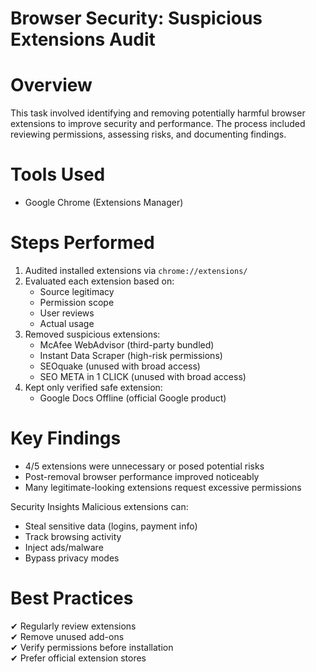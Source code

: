 # Browser Security: Suspicious Extensions Audit

# Overview
This task involved identifying and removing potentially harmful browser extensions to improve security and performance. The process included reviewing permissions, assessing risks, and documenting findings.

# Tools Used
- Google Chrome (Extensions Manager)

# Steps Performed
1. Audited installed extensions via `chrome://extensions/`
2. Evaluated each extension based on:
   - Source legitimacy
   - Permission scope
   - User reviews
   - Actual usage
3. Removed suspicious extensions:
   - McAfee WebAdvisor (third-party bundled)
   - Instant Data Scraper (high-risk permissions)
   - SEOquake (unused with broad access)
   - SEO META in 1 CLICK (unused with broad access)
4. Kept only verified safe extension:
   - Google Docs Offline (official Google product)

 # Key Findings
- 4/5 extensions were unnecessary or posed potential risks
- Post-removal browser performance improved noticeably
- Many legitimate-looking extensions request excessive permissions

Security Insights
Malicious extensions can:
- Steal sensitive data (logins, payment info)
- Track browsing activity
- Inject ads/malware
- Bypass privacy modes

# Best Practices
✔ Regularly review extensions  
✔ Remove unused add-ons  
✔ Verify permissions before installation  
✔ Prefer official extension stores  
